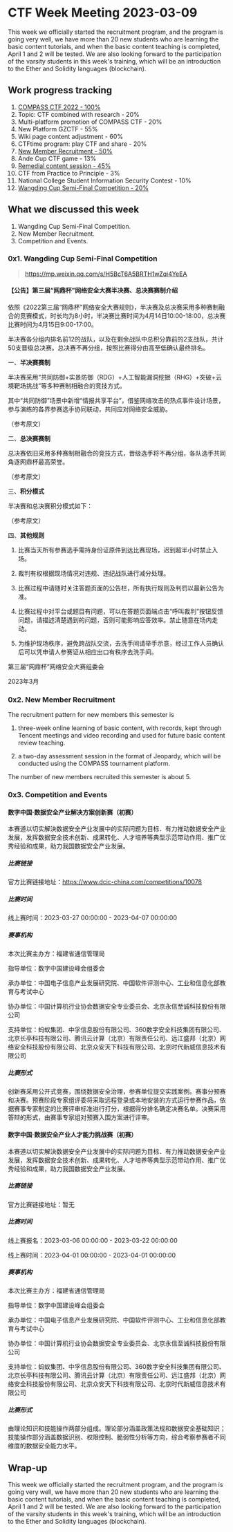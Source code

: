 # CTF Week Meeting 2023-03-09

This week we officially started the recruitment program, and the program is going very well, we have more than 20 new students who are learning the basic content tutorials, and when the basic content teaching is completed, April 1 and 2 will be tested. We are also looking forward to the participation of the varsity students in this week's training, which will be an introduction to the Ether and Solidity languages (blockchain).

## Work progress tracking

1. <u>COMPASS CTF 2022 - 100%</u>
2. Topic: CTF combined with research - 20%
3. Multi-platform promotion of COMPASS CTF - 20%
4. New Platform GZCTF - 55%
5. Wiki page content adjustment - 60%
6. CTFtime program: play CTF and share - 20%
7. <u>New Member Recruitment - 50%</u>
8. Ande Cup CTF game - 13%
9. <u>Remedial content session - 45%</u>
10. CTF from Practice to Principle - 3%
11. National College Student Information Security Contest - 10%
12. <u>Wangding Cup Semi-Final Competition - 20%</u>

## What we discussed this week

1. Wangding Cup Semi-Final Competition.
2. New Member Recruitment.
5. Competition and Events.

### 0x1. Wangding Cup Semi-Final Competition

> https://mp.weixin.qq.com/s/H5BcT6A5BRTH1wZqi4YeEA

#### 【公告】第三届“网鼎杯”网络安全大赛半决赛、总决赛赛制介绍

依照《2022第三届“网鼎杯”网络安全大赛规则》，半决赛及总决赛采用多种赛制融合的竞赛模式，时长均为8小时，半决赛比赛时间为4月14日10:00-18:00，总决赛比赛时间为4月15日9:00-17:00。

半决赛各分组内排名前12的战队，以及在剩余战队中总积分靠前的2支战队，共计50支晋级总决赛。总决赛不再分组，按照比赛得分由高至低确认最终排名。

一、**半决赛赛制**

半决赛采用“共同防御+实景防御（RDG）+人工智能漏洞挖掘（RHG）+突破+云境靶场挑战”等多种赛制相融合的竞技方式。

其中“共同防御”场景中新增“情报共享平台”，借鉴网络攻击的热点事件设计场景，参与演练的各界参赛选手协同联动，共同应对网络安全威胁。

（参考原文）

二、**总决赛赛制**

总决赛依旧采用多种赛制相融合的竞技方式，晋级选手将不再分组，各队选手共同角逐网鼎杯最高荣誉。

（参考原文）

三、**积分模式**

半决赛和总决赛积分模式如下：

（参考原文）

四、**其他规则**

1. 比赛当天所有参赛选手需持身份证原件到达比赛现场，迟到超半小时禁止入场。

2. 裁判有权根据现场情况对违规、违纪战队进行减分处理。

3. 比赛过程中请随时关注答题页面的公告栏，所有执行规则及判罚以最新公告为准。

4. 比赛过程中对平台或题目有问题，可以在答题页面端点击“呼叫裁判”按钮反馈问题，请描述清楚遇到的问题，否则可能影响应答效率。禁止随意在场内走动。

5. 为维护现场秩序，避免跨战队交流，去洗手间请举手示意，经过工作人员确认后可以凭申请人参赛证从相应出口有秩序去洗手间。

第三届“网鼎杯”网络安全大赛组委会

2023年3月

### 0x2. New Member Recruitment

The recruitment pattern for new members this semester is

1. three-week online learning of basic content, with records, kept through Tencent meetings and video recording and used for future basic content review teaching.

2. a two-day assessment session in the format of Jeopardy, which will be conducted using the COMPASS tournament platform.

The number of new members recruited this semester is about 5.

### 0x3. Competition and Events

#### 数字中国·数据安全产业解决方案创新赛（初赛）

本赛道以切实解決数据安全产业发展中的实际问题为目标．有力推动数据安全产业发展，发挥数据安全技术创新、成果转化、人才培养等典型示范带动作用、推广优秀经验和成果，助力我国数据安全产业发展。

##### 比赛链接

官方比赛链接地址：https://www.dcic-china.com/competitions/10078

##### 比赛时间

线上赛时间：2023-03-27 00:00:00 - 2023-04-07 00:00:00

##### 赛事机构

本次比赛主办方：福建省通信管理局

指导单位：数字中国建设峰会组委会

承办单位：中国电子信息产业发展研究院、中国软件评测中心、工业和信息化部教育与考试中心

协办单位：中国计算机行业协会数据安全专业委员会、北京永信至诚科技股份有限公司

支持单位：蚂蚁集团、中孚信息股份有限公司、360数字安全科技集团有限公司、北京长亭科技有限公司、腾讯云计算（北京）有限责任公司、远江盛邦（北京）网络安全科技股份有限公司、北京众安天下科技有限公司、北京时代新威信息技术有限公司

##### 比赛形式

创新赛采用公开式竞赛，围绕数据安全治理，参赛单位提交实践案例。赛事分预赛和决赛。预赛阶段专家组评委将采取远程登录或本地安装的方式运行参赛作品，依据赛事专家制定的比赛评审标准进行打分，根据得分排名确定决赛名单。决赛采用答辩的形式，由赛事专家组对预赛入围方案进行评审。

#### 数字中国·数据安全产业人才能力挑战赛（初赛）

本赛道以切实解決数据安全产业发展中的实际问题为目标．有力推动数据安全产业发展，发挥数据安全技术创新、成果转化、人才培养等典型示范带动作用、推广优秀经验和成果，助力我国数据安全产业发展。

##### 比赛链接

官方比赛链接地址：暂无

##### 比赛时间

线上赛报名：2023-03-06 00:00:00 - 2023-03-22 00:00:00

线上赛时间：2023-04-01 00:00:00 - 2023-04-01 00:00:00

##### 赛事机构

本次比赛主办方：福建省通信管理局

指导单位：数字中国建设峰会组委会

承办单位：中国电子信息产业发展研究院、中国软件评测中心、工业和信息化部教育与考试中心

协办单位：中国计算机行业协会数据安全专业委员会、北京永信至诚科技股份有限公司

支持单位：蚂蚁集团、中孚信息股份有限公司、360数字安全科技集团有限公司、北京长亭科技有限公司、腾讯云计算（北京）有限责任公司、远江盛邦（北京）网络安全科技股份有限公司、北京众安天下科技有限公司、北京时代新威信息技术有限公司

##### 比赛形式

由理论知识和技能操作两部分组成。理论部分涵盖政策法规和数据安全基础知识；技能操作部分涵盖数据识别、权限控制、脆弱性分析等方向，综合考察参赛者不同维度的数据安全能力水平。

## Wrap-up

This week we officially started the recruitment program, and the program is going very well, we have more than 20 new students who are learning the basic content tutorials, and when the basic content teaching is completed, April 1 and 2 will be tested. We are also looking forward to the participation of the varsity students in this week's training, which will be an introduction to the Ether and Solidity languages (blockchain).
